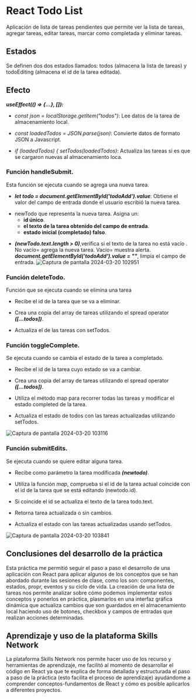 ﻿# React  Todo List
Aplicación de lista de tareas pendientes que permite ver la lista de tareas, agregar tareas, editar tareas, marcar como completada y eliminar tareas.
## Estados
Se definen dos dos estados llamados: todos (almacena la lista de tareas) y todoEditing (almacena el id de la tarea editada).
## Efecto
***useEffect(() => {...}, []):***
- *const json = localStorage.getItem("todos")*: Lee datos de la tarea de almacenamiento local.
* *const loadedTodos = JSON.parse(json)*: Convierte datos de formato JSON a Javascript.
+ *if (loadedTodos) { setTodos(loadedTodos)*: Actualiza las tareas si es que se cargaron nuevas al almacenamiento loca.

### Función handleSubmit.
Esta función se ejecuta cuando se agrega una nueva tarea.
- ***let todo = document.getElementById('todoAdd').value***: Obtiene el valor del campo de entrada donde el usuario escribió la nueva tarea.
* newTodo que representa la nueva tarea.
Asigna un:
  - **id único**.
  - **el texto de la tarea obtenido del campo de entrada**.
  - **estado inicial (completado) falso**.
+ ***(newTodo.text.length > 0)***,verifica si el texto de la tarea no está vacío . 
No vacío= agrega la nueva tarea.
Vacío= muestra alerta.
***document.getElementById('todoAdd').value = ""***, limpia el campo de entrada.
![Captura de pantalla 2024-03-20 102951](https://github.com/Valeriagalaviz/React-TodoList/assets/71987380/339dd383-d555-4839-8a0d-f3981e4edb57)

### Función deleteTodo.
Función que se ejecuta cuando se elimina una tarea
- Recibe el id de la tarea que se va a eliminar.
* Crea una copia del array de tareas utilizando el spread operator ***([...todos])***.
+ Actualiza el de las tareas con setTodos.

### Función toggleComplete.
Se ejecuta cuando se cambia el estado de la tarea a completado.
- Recibe el id de la tarea cuyo estado se va a cambiar.
* Crea una copia del array de tareas utilizando el spread operator ***([...todos])***.
+ Utiliza el método map para recorrer todas las tareas y modificar el estado completed de la tarea.
- Actualiza el estado de todos con las tareas actualizadas utilizando setTodos.

![Captura de pantalla 2024-03-20 103116](https://github.com/Valeriagalaviz/React-TodoList/assets/71987380/3b03a6df-1cd6-44b4-97e4-65bdaf6f5c7c)

### Función submitEdits.
Se ejecuta cuando se quiere editar alguna tarea.
- Recibe como parámetro la tarea modificada ***(newtodo)***.
* Utiliza la función *_map_*, comprueba si el id de la tarea actual coincide con el id de la tarea que se está editando (newtodo.id).
+ Si coincide el id se actualiza el texto de la tarea todo.text. 
- Retorna tarea actualizada o sin cambios.
* Actualiza el estado con las tareas actualizadas  usando setTodos.

![Captura de pantalla 2024-03-20 103841](https://github.com/Valeriagalaviz/React-TodoList/assets/71987380/49a9b6fc-673c-4fc4-b28c-9194001ba133)

## Conclusiones del desarrollo de la práctica
Esta práctica me permitió seguir el paso a paso el desarrollo de una aplicación con React para aplicar algunos de los conceptos que se han abordado durante las sesiones de clase, como los son: componentes, estados, propr, eventos y su ciclo de vida. La creación de una lista de tareas nos permite analizar sobre cómo podemos implementar estos conceptos y ponerlos en práctica, plasmarlos en una interfaz gráfica dinámica que actualiza cambios que son guardados en el almacenamiento local haciendo uso de botones, checkbox y campos de entradas que realizan acciones determinadas.

## Aprendizaje y uso de la plataforma Skills Network
La plataforma Skills Network nos permite hacer uso de los recurso y herramientas de aprendizaje, me facilitó al momento de desarrollar el código en React ya que te explica de forma detallada y estructurada el paso a paso de la práctica (esto facilita el proceso de aprendizaje) ayudándome a comprender conceptos-fundamentos de React y cómo es posible aplicarlos a diferentes proyectos.


